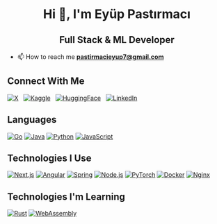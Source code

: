 # <div align="center">**Hi 👋, I'm Eyüp Pastırmacı**</div>
## <div align="center">**Full Stack & ML Developer**</div>
- 📫 How to reach me **pastirmacieyup7@gmail.com**
## **Connect With Me**
[![X](https://github.com/user-attachments/assets/f8db442d-f9a4-4485-a923-2e5b0c46a72a)](https://twitter.com/eyuppastirmaci) &nbsp;
[![Kaggle](https://github.com/user-attachments/assets/da8a4c51-3335-4a58-8863-61d664727c32)](https://kaggle.com/eyppastrmac) &nbsp;
[![HuggingFace](https://github.com/eyuppastirmaci/eyuppastirmaci/assets/60294196/794e27a3-e75e-4d83-8a84-60504d1fdbdc)](https://huggingface.co/eyuppastirmaci) &nbsp;
[![LinkedIn](https://github.com/user-attachments/assets/e1e18398-be61-4b53-9b50-e7fbf783ad14)](https://www.linkedin.com/in/ey%C3%BCp-past%C4%B1rmac%C4%B1-904023365)

## **Languages**
<p>
  
[![Go](https://img.shields.io/badge/Go-00ADD8?style=for-the-badge&logo=go&logoColor=white)](https://go.dev/)
[![Java](https://img.shields.io/badge/Java-ED8B00?style=for-the-badge&logo=openjdk&logoColor=white)](https://www.java.com/en/)
[![Python](https://img.shields.io/badge/Python-14354C?style=for-the-badge&logo=python&logoColor=white)](https://www.python.org/)
[![JavaScript](https://img.shields.io/badge/JavaScript-F7DF1E?style=for-the-badge&logo=javascript&logoColor=black)](https://www.javascript.com/)
</p>

## **Technologies I Use**
<p>
  
[![Next.js](https://img.shields.io/badge/Next-black?style=for-the-badge&logo=next.js&logoColor=white)](https://nextjs.org/)
[![Angular](https://img.shields.io/badge/angular-%23DD0031.svg?style=for-the-badge&logo=angular&logoColor=white)](https://angular.dev/)
[![Spring](https://img.shields.io/badge/spring-%236DB33F.svg?style=for-the-badge&logo=spring&logoColor=white)](https://spring.io/)
[![Node.js](https://img.shields.io/badge/node.js-6DA55F?style=for-the-badge&logo=node.js&logoColor=white)](https://nodejs.org/en/)
[![PyTorch](https://img.shields.io/badge/PyTorch-%23EE4C2C.svg?style=for-the-badge&logo=PyTorch&logoColor=white)](https://pytorch.org/)
[![Docker](https://img.shields.io/badge/Docker-2CA5E0?style=for-the-badge&logo=docker&logoColor=white)](https://www.docker.com/)
[![Nginx](https://img.shields.io/badge/nginx-%23009639.svg?style=for-the-badge&logo=nginx&logoColor=white)](https://www.nginx.com/)
</p>

## **Technologies I'm Learning**
<p>
  
[![Rust](https://img.shields.io/badge/Rust-000000?style=for-the-badge&logo=rust&logoColor=white)](https://www.rust-lang.org/)
[![WebAssembly](https://img.shields.io/badge/WebAssembly-654FF0?style=for-the-badge&logo=WebAssembly&logoColor=white)](https://www.rust-lang.org/what/wasm)
</p>
